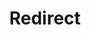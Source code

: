 ﻿---
layout: src/layouts/Redirect.astro
title: Redirect
redirect: https://yamldoc.liuyan.wang/docs/octopus-rest-api/octopus-cli/list-latestdeployments
pubDate:  2023-01-01
navSearch: false
navSitemap: false
navMenu: false
---

